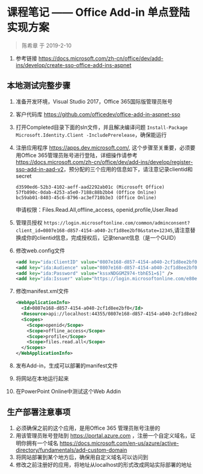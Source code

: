# 课程笔记 —— Office Add-in 单点登陆实现方案

> 陈希章 于 2019-2-10

1. 参考链接 <https://docs.microsoft.com/zh-cn/office/dev/add-ins/develop/create-sso-office-add-ins-aspnet>

## 本地测试完整步骤

1. 准备开发环境，Visual Studio 2017，Office 365国际版管理员账号
1. 客户代码库 <https://github.com/officedev/office-add-in-aspnet-sso>
1. 打开Completed目录下面的sln文件，并且解决编译问题 `Install-Package Microsoft.Identity.Client -IncludePrerelease`，确保能运行
1. 注册应用程序 <https://apps.dev.microsoft.com/>, 这个步骤至关重要，必须要用Office 365管理员账号进行登陆，详细操作请参考 <https://docs.microsoft.com/zh-cn/office/dev/add-ins/develop/register-sso-add-in-aad-v2>，预分配的三个应用的信息如下，请注意记录clientid和secret

    ``` text
    d3590ed6-52b3-4102-aeff-aad2292ab01c (Microsoft Office)
    57fb890c-0dab-4253-a5e0-7188c88b2bb4 (Office Online)
    bc59ab01-8403-45c6-8796-ac3ef710b3e3 (Office Online)
    ```
    申请权限：Files.Read.All,offline_access, openid,profile,User.Read

1. 管理员授权 `https://login.microsoftonline.com/common/adminconsent?client_id=0807e168-d857-4154-a040-2cf1d8ee2bf0&state=12345`,请注意替换成你的clientid信息，完成授权后，记录tenant信息（是一个GUID）
1. 修改web.config文件

    ``` XML
    <add key="ida:ClientID" value="0807e168-d857-4154-a040-2cf1d8ee2bf0" />
    <add key="ida:Audience" value="0807e168-d857-4154-a040-2cf1d8ee2bf0" />
    <add key="ida:Password" value="kssxNDGGMZ974-tbhE51=$]" />
    <add key="ida:Issuer" value="https://login.microsoftonline.com/e80eded3-f2f5-41de-a553-f4b7332744d1/v2.0" />
    ```

1. 修改manifest.xml文件

    ``` XML
    <WebApplicationInfo>
      <Id>0807e168-d857-4154-a040-2cf1d8ee2bf0</Id>
      <Resource>api://localhost:44355/0807e168-d857-4154-a040-2cf1d8ee2bf0</Resource>
      <Scopes>
        <Scope>openid</Scope>
        <Scope>offline_access</Scope>
	    <Scope>profile</Scope>
        <Scope>files.read.all</Scope>
      </Scopes>
    </WebApplicationInfo>
    ```

1. 发布Add-in，生成可以部署的manifest文件
1. 将网站在本地运行起来
1. 在PowerPoint Online中测试这个Web Addin

## 生产部署注意事项

1. 必须确保之前的这个应用，是用Office 365 管理员账号注册的
1. 用该管理员账号登陆到 <https://portal.azure.com> ，注册一个自定义域名，证明你拥有一个域名 <https://docs.microsoft.com/en-us/azure/active-directory/fundamentals/add-custom-domain>
1. 将网站部署到某个地方后，确保用自定义域名可以访问到
1. 修改之前注册好的应用，将地址从localhost的形式改成网站实际部署的地址
